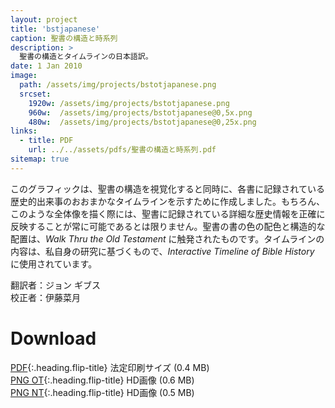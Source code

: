 ```yaml
---
layout: project
title: 'bstjapanese'
caption: 聖書の構造と時系列
description: >
  聖書の構造とタイムラインの日本語訳。
date: 1 Jan 2010
image: 
  path: /assets/img/projects/bstotjapanese.png
  srcset: 
    1920w: /assets/img/projects/bstotjapanese.png
    960w:  /assets/img/projects/bstotjapanese@0,5x.png
    480w:  /assets/img/projects/bstotjapanese@0,25x.png
links:
  - title: PDF
    url: ../../assets/pdfs/聖書の構造と時系列.pdf
sitemap: true
---
```

このグラフィックは、聖書の構造を視覚化すると同時に、各書に記録されている歴史的出来事のおおまかなタイムラインを示すために作成しました。もちろん、このような全体像を描く際には、聖書に記録されている詳細な歴史情報を正確に反映することが常に可能であるとは限りません。聖書の書の色の配色と構造的な配置は、*Walk Thru the Old Testament* に触発されたものです。タイムラインの内容は、私自身の研究に基づくもので、*Interactive Timeline of Bible History* に使用されています。

翻訳者：ジョン ギブス  
校正者：伊藤菜月

# Download
[PDF](../assets/pdfs/聖書の構造と時系列.pdf){:.heading.flip-title} <span class="icon-file-pdf"></span> 法定印刷サイズ (0.4 MB)  
[PNG OT](../assets/img/hd/bstothdjapanese.png){:.heading.flip-title} <span class="icon-file-picture"></span> HD画像 (0.6 MB)  
[PNG NT](../assets/img/hd/bstnthdjapanese.png){:.heading.flip-title} <span class="icon-file-picture"></span> HD画像 (0.5 MB)